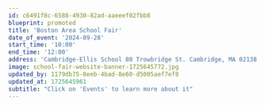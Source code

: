 ```yaml
---
id: c6491f8c-6588-4930-82ad-aaeeef02fbb8
blueprint: promoted
title: 'Boston Area School Fair'
date_of_event: '2024-09-28'
start_time: '10:00'
end_time: '12:00'
address: 'Cambridge-Ellis School 80 Trowbridge St. Cambridge, MA 02138'
image: school-fair-website-banner-1725645772.jpg
updated_by: 1179db75-8eeb-4bad-8e60-d5005aef7ef8
updated_at: 1725645961
subtitle: "Click on 'Events' to learn more about it"
---
```

